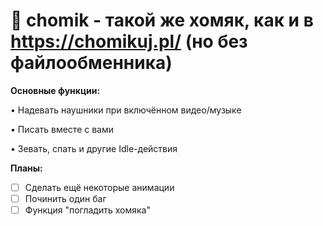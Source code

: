 # 🐹 chomik - такой же хомяк, как и в https://chomikuj.pl/ (но без файлообменника)
**Основные функции:**

• Надевать наушники при включённом видео/музыке

• Писать вместе с вами

• Зевать, спать и другие Idle-действия

**Планы:**
- [ ] Сделать ещё некоторые анимации
- [ ] Починить один баг
- [ ] Функция "погладить хомяка"
